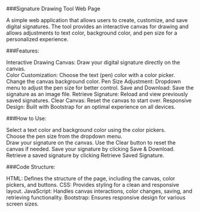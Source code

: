 ###Signature Drawing Tool Web Page

A simple web application that allows users to create, customize, and save digital signatures. The tool provides an interactive canvas for drawing and allows adjustments to text color, background color, and pen size for a personalized experience.

###Features:

Interactive Drawing Canvas: Draw your digital signature directly on the canvas.  
Color Customization:
      Choose the text (pen) color with a color picker.
      Change the canvas background color.
Pen Size Adjustment: Dropdown menu to adjust the pen size for better control.
Save and Download: Save the signature as an image file.
Retrieve Signature: Reload and view previously saved signatures.
Clear Canvas: Reset the canvas to start over.
Responsive Design: Built with Bootstrap for an optimal experience on all devices.

###How to Use:

Select a text color and background color using the color pickers.     
Choose the pen size from the dropdown menu.   
Draw your signature on the canvas.
Use the Clear button to reset the canvas if needed.
Save your signature by clicking Save & Download.
Retrieve a saved signature by clicking Retrieve Saved Signature.

###Code Structure:

HTML: Defines the structure of the page, including the canvas, color pickers, and buttons.
CSS: Provides styling for a clean and responsive layout.
JavaScript: Handles canvas interactions, color changes, saving, and retrieving functionality.
Bootstrap: Ensures responsive design for various screen sizes.

